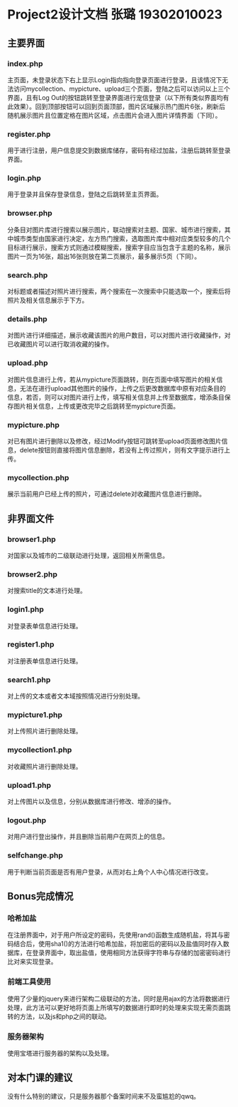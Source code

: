 # Project2设计文档 张璐 19302010023

## 主要界面

### index.php

主页面，未登录状态下右上显示Login指向指向登录页面进行登录，且该情况下无法访问mycollection、mypicture、upload三个页面，登陆之后可以访问以上三个界面，且有Log Out的按钮跳转至登录界面进行宠信登录（以下所有类似界面均有此效果）。回到顶部按钮可以回到页面顶部，图片区域展示热门图片6张，刷新后随机展示图片且位置定格在图片区域，点击图片会进入图片详情界面（下同）。

### register.php

用于进行注册，用户信息提交到数据库储存，密码有经过加盐，注册后跳转至登录界面。

### login.php

用于登录并且保存登录信息，登陆之后跳转至主页界面。

### browser.php

分条目对图片库进行搜索以展示图片，联动搜索对主题、国家、城市进行搜索，其中城市类型由国家进行决定，左方热门搜索，选取图片库中相对应类型较多的几个目标进行展示，搜索方式则通过模糊搜索，搜索字目应当包含于主题的名称，展示图片一页为16张，超出16张则放在第二页展示，最多展示5页（下同）。

### search.php

对标题或者描述对照片进行搜索，两个搜索在一次搜索中只能选取一个，搜索后将照片及相关信息展示于下方。

### details.php

对图片进行详细描述，展示收藏该图片的用户数目，可以对图片进行收藏操作，对已收藏图片可以进行取消收藏的操作。

### upload.php

对图片信息进行上传，若从mypicture页面跳转，则在页面中填写图片的相关信息，无法在进行upload其他图片的操作，上传之后更改数据库中原有对应条目的信息，若否，则可以对图片进行上传，填写相关信息并上传至数据库，增添条目保存图片相关信息，上传或更改完毕之后跳转至mypicture页面。

### mypicture.php

对已有图片进行删除以及修改，经过Modify按钮可跳转至upload页面修改图片信息，delete按钮则直接将图片信息删除，若没有上传过照片，则有文字提示进行上传。

### mycollection.php

展示当前用户已经上传的照片，可通过delete对收藏图片信息进行删除。

## 非界面文件

### browser1.php

对国家以及城市的二级联动进行处理，返回相关所需信息。

### browser2.php

对搜索title的文本进行处理。

### login1.php

对登录表单信息进行处理。

### register1.php

对注册表单信息进行处理。

### search1.php

对上传的文本或者文本域按照情况进行分别处理。

### mypicture1.php

对上传照片进行删除处理。

### mycollection1.php

对收藏照片进行删除处理。

### upload1.php

对上传图片以及信息，分别从数据库进行修改、增添的操作。

### logout.php

对用户进行登出操作，并且删除当前用户在网页上的信息。

### selfchange.php

用于判断当前页面是否有用户登录，从而对右上角个人中心情况进行改变。

## Bonus完成情况

### 哈希加盐

在注册界面中，对于用户所设定的密码，先使用rand()函数生成随机盐，将其与密码结合后，使用sha1()的方法进行哈希加盐，将加密后的密码以及盐值同时存入数据库，在登录界面中，取出盐值，使用相同方法获得字符串与存储的加密密码进行比对来实现登录。

### 前端工具使用

使用了少量的jquery来进行架构二级联动的方法，同时是用ajax的方法将数据进行处理，此方法可以更好地将页面上所填写的数据进行即时的处理来实现无需页面跳转的方法，以及js和php之间的联动。

### 服务器架构

使用宝塔进行服务器的架构以及处理。

## 对本门课的建议

没有什么特别的建议，只是服务器那个备案时间来不及蛮尴尬的qwq。